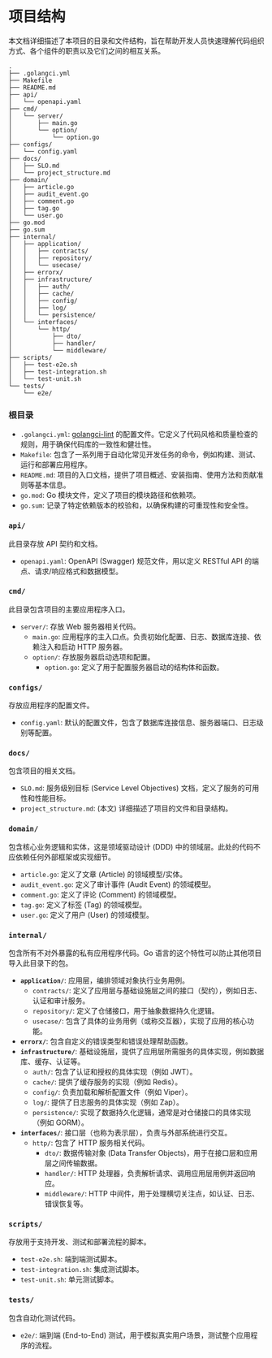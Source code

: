 # 项目结构

本文档详细描述了本项目的目录和文件结构，旨在帮助开发人员快速理解代码组织方式、各个组件的职责以及它们之间的相互关系。

```
.
├── .golangci.yml
├── Makefile
├── README.md
├── api/
│   └── openapi.yaml
├── cmd/
│   └── server/
│       ├── main.go
│       └── option/
│           └── option.go
├── configs/
│   └── config.yaml
├── docs/
│   ├── SLO.md
│   └── project_structure.md
├── domain/
│   ├── article.go
│   ├── audit_event.go
│   ├── comment.go
│   ├── tag.go
│   └── user.go
├── go.mod
├── go.sum
├── internal/
│   ├── application/
│   │   ├── contracts/
│   │   ├── repository/
│   │   └── usecase/
│   ├── errorx/
│   ├── infrastructure/
│   │   ├── auth/
│   │   ├── cache/
│   │   ├── config/
│   │   ├── log/
│   │   └── persistence/
│   └── interfaces/
│       └── http/
│           ├── dto/
│           ├── handler/
│           └── middleware/
├── scripts/
│   ├── test-e2e.sh
│   ├── test-integration.sh
│   └── test-unit.sh
└── tests/
    └── e2e/
```

### 根目录

*   `.golangci.yml`: [golangci-lint](https://golangci-lint.run/) 的配置文件。它定义了代码风格和质量检查的规则，用于确保代码库的一致性和健壮性。
*   `Makefile`: 包含了一系列用于自动化常见开发任务的命令，例如构建、测试、运行和部署应用程序。
*   `README.md`: 项目的入口文档，提供了项目概述、安装指南、使用方法和贡献准则等基本信息。
*   `go.mod`: Go 模块文件，定义了项目的模块路径和依赖项。
*   `go.sum`: 记录了特定依赖版本的校验和，以确保构建的可重现性和安全性。

### `api/`

此目录存放 API 契约和文档。

*   `openapi.yaml`: OpenAPI (Swagger) 规范文件，用以定义 RESTful API 的端点、请求/响应格式和数据模型。

### `cmd/`

此目录包含项目的主要应用程序入口。

*   `server/`: 存放 Web 服务器相关代码。
    *   `main.go`: 应用程序的主入口点。负责初始化配置、日志、数据库连接、依赖注入和启动 HTTP 服务器。
    *   `option/`: 存放服务器启动选项和配置。
        *   `option.go`: 定义了用于配置服务器启动的结构体和函数。

### `configs/`

存放应用程序的配置文件。

*   `config.yaml`: 默认的配置文件，包含了数据库连接信息、服务器端口、日志级别等配置。

### `docs/`

包含项目的相关文档。

*   `SLO.md`: 服务级别目标 (Service Level Objectives) 文档，定义了服务的可用性和性能目标。
*   `project_structure.md`: (本文) 详细描述了项目的文件和目录结构。

### `domain/`

包含核心业务逻辑和实体，这是领域驱动设计 (DDD) 中的领域层。此处的代码不应依赖任何外部框架或实现细节。

*   `article.go`: 定义了文章 (Article) 的领域模型/实体。
*   `audit_event.go`: 定义了审计事件 (Audit Event) 的领域模型。
*   `comment.go`: 定义了评论 (Comment) 的领域模型。
*   `tag.go`: 定义了标签 (Tag) 的领域模型。
*   `user.go`: 定义了用户 (User) 的领域模型。

### `internal/`

包含所有不对外暴露的私有应用程序代码。Go 语言的这个特性可以防止其他项目导入此目录下的包。

*   **`application/`**: 应用层，编排领域对象执行业务用例。
    *   `contracts/`: 定义了应用层与基础设施层之间的接口（契约），例如日志、认证和审计服务。
    *   `repository/`: 定义了仓储接口，用于抽象数据持久化逻辑。
    *   `usecase/`: 包含了具体的业务用例（或称交互器），实现了应用的核心功能。
*   **`errorx/`**: 包含自定义的错误类型和错误处理帮助函数。
*   **`infrastructure/`**: 基础设施层，提供了应用层所需服务的具体实现，例如数据库、缓存、认证等。
    *   `auth/`: 包含了认证和授权的具体实现（例如 JWT）。
    *   `cache/`: 提供了缓存服务的实现（例如 Redis）。
    *   `config/`: 负责加载和解析配置文件（例如 Viper）。
    *   `log/`: 提供了日志服务的具体实现（例如 Zap）。
    *   `persistence/`: 实现了数据持久化逻辑，通常是对仓储接口的具体实现（例如 GORM）。
*   **`interfaces/`**: 接口层（也称为表示层），负责与外部系统进行交互。
    *   `http/`: 包含了 HTTP 服务相关代码。
        *   `dto/`: 数据传输对象 (Data Transfer Objects)，用于在接口层和应用层之间传输数据。
        *   `handler/`: HTTP 处理器，负责解析请求、调用应用层用例并返回响应。
        *   `middleware/`: HTTP 中间件，用于处理横切关注点，如认证、日志、错误恢复等。

### `scripts/`

存放用于支持开发、测试和部署流程的脚本。

*   `test-e2e.sh`: 端到端测试脚本。
*   `test-integration.sh`: 集成测试脚本。
*   `test-unit.sh`: 单元测试脚本。

### `tests/`

包含自动化测试代码。

*   `e2e/`: 端到端 (End-to-End) 测试，用于模拟真实用户场景，测试整个应用程序的流程。
